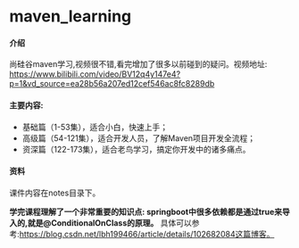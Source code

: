 # maven_learning

#### 介绍
尚硅谷maven学习,视频很不错,看完增加了很多以前碰到的疑问。视频地址:
https://www.bilibili.com/video/BV12q4y147e4?p=1&vd_source=ea28b56a207ed12cef546ac8fc8289db

#### 主要内容:
* 基础篇（1-53集），适合小白，快速上手；
* 高级篇（54-121集），适合开发人员，了解Maven项目开发全流程；
* 资深篇（122-173集），适合老鸟学习，搞定你开发中的诸多痛点。


#### 资料
课件内容在notes目录下。

**学完课程理解了一个非常重要的知识点: springboot中很多依赖都是通过<optional>true</optional>来导入的,就是@ConditionalOnClass的原理。**
具体可以参考:https://blog.csdn.net/lbh199466/article/details/102682084这篇博客。
